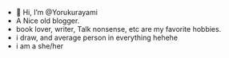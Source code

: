 - 👋 Hi, I’m @Yorukurayami
- A Nice old blogger.
- book lover, writer, Talk nonsense, etc are my favorite hobbies.
- i draw, and average person in everything hehehe
- i am a she/her

<!---
Yorukurayami/Yorukurayami is a ✨ special ✨ repository because its `README.md` (this file) appears on your GitHub profile.
You can click the Preview link to take a look at your changes.
--->

